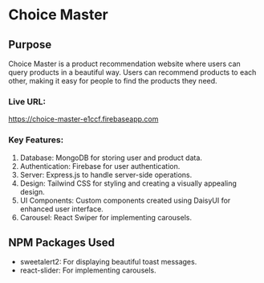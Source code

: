 # Choice Master

## Purpose
Choice Master is a product recommendation website where users can query products in a beautiful way. Users can recommend products to each other, making it easy for people to find the products they need.

### Live URL:
https://choice-master-e1ccf.firebaseapp.com

### Key Features:
1. Database: MongoDB for storing user and product data.
2.  Authentication: Firebase for user authentication.
3. Server: Express.js to handle server-side operations.
4. Design: Tailwind CSS for styling and creating a visually appealing design.
5. UI Components: Custom components created using DaisyUI for enhanced user interface.
6. Carousel: React Swiper for implementing carousels.

## NPM Packages Used
- sweetalert2: For displaying beautiful toast messages.
- react-slider: For implementing carousels.
